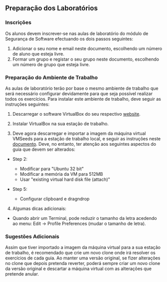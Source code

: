 ## Preparação dos Laboratórios



### Inscrições

Os alunos devem inscrever-se nas aulas de laboratório do módulo de Segurança de Software efectuando os dois passos seguintes:

1. Adicionar o seu nome e email neste documento, escolhendo um número de aluno que esteja livre.
2. Formar um grupo e registar o seu grupo neste documento, escolhendo um número de grupo que esteja livre.


### Preparação do Ambiente de Trabalho

As aulas de laboratório terão por base o mesmo ambiente de trabalho que será necessário configurar devidamente para que seja possível realizar todos os exercícios. Para instalar este ambiente de trabalho, deve seguir as instruções seguintes:

1. Descarregar o software VirtualBox do seu respectivo [website](https://www.virtualbox.org/wiki/Downloads).

2. Instalar VirtualBox na sua estação de trabalho.

3. Deve agora descarregar e importar a imagem da máquina virtual VMSeeds para a estação de trabalho local, e seguir as instruções neste [documento](http://www.cis.syr.edu/~wedu/seed/Labs_16.04/Documents/SEEDVM_VirtualBoxManual.pdf). Deve, no entanto, ter atenção aos seguintes aspectos do guia que devem ser alterados:

 * Step 2:
	- Modificar para "Ubuntu 32 bit"
	- Modificar a memória da VM para 512MB
	- Usar "existing virtual hard disk file (attach)"

 * Step 5:
	- Configurar clipboard e dragndrop

4. Algumas dicas adicionais:

 * Quando abrir um Terminal, pode reduzir o tamanho da letra acedendo ao menu: Edit -> Profile Preferences (mudar o tamanho de letra).


### Sugestões Adicionais

Assim que tiver importado a imagem da máquina virtual para a sua estação de trabalho, é recomendado que crie um novo clone onde irá resolver os exercícios de cada guia. Ao manter uma versão original, se fizer alterações no clone que depois pretenda reverter, poderá sempre criar um novo clone da versão original e descartar a máquina virtual com as alterações que pretende anular.

